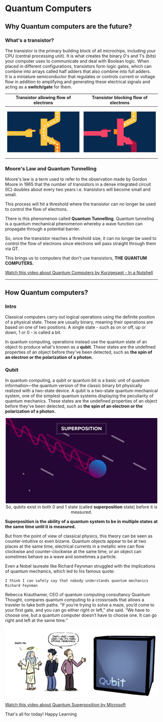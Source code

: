 # Quantum Computers

## Why Quantum computers are the future?

### What's a transistor?

The transistor is the primary building block of all microchips, including your CPU (central processing unit). It is what creates the binary 0's and 1's (bits) your computer uses to communicate and deal with Boolean logic. When placed in different configurations, transistors form logic gates, which can combine into arrays called half adders that also combine into full adders.   
It is a miniature semiconductor that regulates or controls current or voltage flow in addition to amplifying and generating these electrical signals and acting as a **switch/gate** for them.   

| Transistor allowing flow of electrons  | Transistor blocking flow of electrons  |
|:---------------:|:---------------:|
| <p align = "center"><img src="assets/t%20on.png" alt="transistor allowing the flow of electrons"></p> | <p align = "center"><img src="assets/t%20off.png" alt="transistor blocking the flow of electrons"></p> |

### Moore's Law and Quantum Tunnelling

Moore's law is a term used to refer to the observation made by Gordon Moore in 1965 that the number of transistors in a dense integrated circuit (IC) doubles about every two years i.e. transistors will become small and small.   

This process will hit a threshold where the transistor can no longer be used to control the flow of electrons.  

There is this phenomenon called <b>Quantum Tunnelling</b>. Quantum tunneling is a quantum mechanical phenomenon whereby a wave function can propagate through a potential barrier.  

So, once the transistor reaches a threshold size, it can no longer be used to control the flow of electrons since electrons will pass straight through them via QT.  

This brings us to computers that don't use transistors, **THE QUANTUM COMPUTERS.**

[Watch this video about Quantum Computers by Kurzgesagt - In a Nutshell](https://youtu.be/JhHMJCUmq28)

----

## How Quantum computers?

### Intro

Classical computers carry out logical operations using the definite position of a physical state. These are usually binary, meaning their operations are based on one of two positions. A single state - such as on or off, up or down, 1 or 0 - is called a bit.    

In quantum computing, operations instead use the quantum state of an object to produce what's known as a **qubit**. These states are the undefined properties of an object before they've been detected, such as **the spin of an electron or the polarization of a photon.**    

### Qubit

In quantum computing, a qubit or quantum bit is a basic unit of quantum information—the quantum version of the classic binary bit physically realized with a two-state device. A qubit is a two-state quantum-mechanical system, one of the simplest quantum systems displaying the peculiarity of quantum mechanics. These states are the undefined properties of an object before they've been detected, such as **the spin of an electron or the polarization of a photon.**   

<p align = "center">
<img src = "assets/superposition.gif" alt = "superposition in qubits" ><br>
So, qubits exist in both 0 and 1 state (called <b>superposition</b> state) before it is measured.    
</p>

**Superposition is the ability of a quantum system to be in multiple states at the same time until it is measured.**   

But from the point of view of classical physics, this theory can be seen as counter-intuitive or even bizarre. Quantum objects appear to be at two places at the same time, electrical currents in a metallic wire can flow clockwise and counter-clockwise at the same time, or an object can sometimes behave as a wave and sometimes a particle.   

Even a Nobel laureate like Richard Feynman struggled with the implications of quantum mechanics, which led to his famous quote:   

```
I think I can safely say that nobody understands quantum mechanics
Richard Feynman
```

Rebecca Krauthamer, CEO of quantum computing consultancy Quantum Thought, compares quantum computing to a crossroads that allows a traveler to take both paths. “If you’re trying to solve a maze, you’d come to your first gate, and you can go either right or left,” she said. “We have to choose one, but a quantum computer doesn’t have to choose one. It can go right and left at the same time.”   

<p align = "center"><img src="assets/qubit%20comic.png" alt="Comic about Qubit"></p>

[Watch this video about Quantum Superposition by Microsoft](https://youtu.be/glLPHgRle7o)

That's all for today! Happy Learning